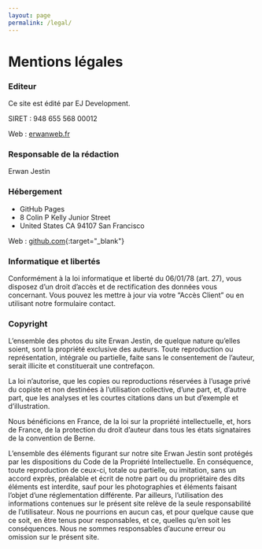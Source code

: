 ```yaml
---
layout: page
permalink: /legal/
---
```


# Mentions légales

### Editeur

Ce site est édité par EJ Development.

SIRET : 948 655 568 00012

Web : [erwanweb.fr](https://erwanweb.fr)

### Responsable de la rédaction

Erwan Jestin

### Hébergement

- GitHub Pages
- 8 Colin P Kelly Junior Street
- United States CA 94107 San Francisco

Web : [github.com](https://github.com){:target="_blank"}

### Informatique et libertés

Conformément à la loi informatique et liberté du 06/01/78 (art. 27), vous disposez d’un droit d’accès et de rectification des données vous concernant. Vous pouvez les mettre à jour via votre “Accès Client” ou en utilisant notre formulaire contact.

### Copyright

L’ensemble des photos du site Erwan Jestin, de quelque nature qu’elles soient, sont la propriété exclusive des auteurs. Toute reproduction ou représentation, intégrale ou partielle, faite sans le consentement de l’auteur, serait illicite et constituerait une contrefaçon.

La loi n’autorise, que les copies ou reproductions réservées à l’usage privé du copiste et non destinées à l’utilisation collective, d’une part, et, d’autre part, que les analyses et les courtes citations dans un but d’exemple et d’illustration.

Nous bénéficions en France, de la loi sur la propriété intellectuelle, et, hors de France, de la protection du droit d’auteur dans tous les états signataires de la convention de Berne.

L’ensemble des éléments figurant sur notre site Erwan Jestin sont protégés par les dispositions du Code de la Propriété Intellectuelle. En conséquence, toute reproduction de ceux-ci, totale ou partielle, ou imitation, sans un accord exprès, préalable et écrit de notre part ou du propriétaire des dits éléments est interdite, sauf pour les photographies et éléments faisant l’objet d’une réglementation différente.
Par ailleurs, l’utilisation des informations contenues sur le présent site relève de la seule responsabilité de l’utilisateur. Nous ne pourrions en aucun cas, et pour quelque cause que ce soit, en être tenus pour responsables, et ce, quelles qu’en soit les conséquences.
Nous ne sommes responsables d’aucune erreur ou omission sur le présent site.

